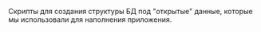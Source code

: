 Скрипты для создания структуры БД под "открытые" данные, которые мы использовали для наполнения приложения.